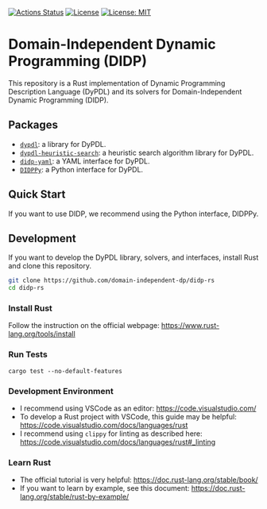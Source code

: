 [![Actions Status](https://img.shields.io/github/actions/workflow/status/PyO3/maturin/test.yml?branch=main&logo=github&style=flat-square)](https://github.com/PyO3/maturin/actions)
[![License](https://img.shields.io/badge/License-Apache%202.0-blue.svg)](https://opensource.org/licenses/Apache-2.0)
[![License: MIT](https://img.shields.io/badge/License-MIT-yellow.svg)](https://opensource.org/licenses/MIT)
 

# Domain-Independent Dynamic Programming (DIDP)

This repository is a Rust implementation of Dynamic Programming Description Language (DyPDL) and its solvers for Domain-Independent Dynamic Programming (DIDP).

## Packages

- [`dypdl`](./dypdl): a library for DyPDL.
- [`dypdl-heuristic-search`](./dypdl-heuristic-search): a heuristic search algorithm library for DyPDL.
- [`didp-yaml`](./didp-yaml): a YAML interface for DyPDL.
- [`DIDPPy`](./didppy): a Python interface for DyPDL.

## Quick Start

If you want to use DIDP, we recommend using the Python interface, DIDPPy.

## Development

If you want to develop the DyPDL library, solvers, and interfaces, install Rust and clone this repository.

```bash
git clone https://github.com/domain-independent-dp/didp-rs
cd didp-rs
```

### Install Rust

Follow the instruction on the official webpage: <https://www.rust-lang.org/tools/install>

### Run Tests

```
cargo test --no-default-features
```

### Development Environment

- I recommend using VSCode as an editor: <https://code.visualstudio.com/>
- To develop a Rust project with VSCode, this guide may be helpful: <https://code.visualstudio.com/docs/languages/rust>
- I recommend using `clippy` for linting as described here: <https://code.visualstudio.com/docs/languages/rust#_linting>

### Learn Rust

- The official tutorial is very helpful: <https://doc.rust-lang.org/stable/book/>
- If you want to learn by example, see this document: <https://doc.rust-lang.org/stable/rust-by-example/>
